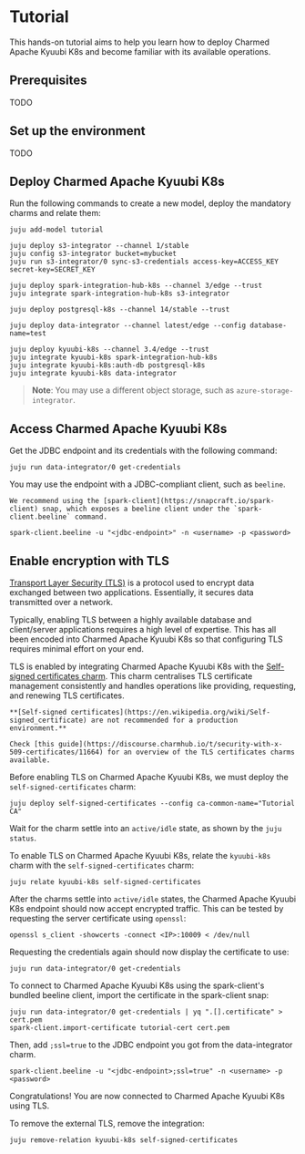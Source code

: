# Tutorial

This hands-on tutorial aims to help you learn how to deploy Charmed Apache Kyuubi K8s and become familiar with its available operations.

## Prerequisites

TODO

## Set up the environment

TODO

## Deploy Charmed Apache Kyuubi K8s

Run the following commands to create a new model, deploy the mandatory charms and relate them:

```shell
juju add-model tutorial

juju deploy s3-integrator --channel 1/stable
juju config s3-integrator bucket=mybucket
juju run s3-integrator/0 sync-s3-credentials access-key=ACCESS_KEY secret-key=SECRET_KEY

juju deploy spark-integration-hub-k8s --channel 3/edge --trust
juju integrate spark-integration-hub-k8s s3-integrator

juju deploy postgresql-k8s --channel 14/stable --trust

juju deploy data-integrator --channel latest/edge --config database-name=test

juju deploy kyuubi-k8s --channel 3.4/edge --trust
juju integrate kyuubi-k8s spark-integration-hub-k8s 
juju integrate kyuubi-k8s:auth-db postgresql-k8s
juju integrate kyuubi-k8s data-integrator
```

> **Note**: You may use a different object storage, such as `azure-storage-integrator`.

## Access Charmed Apache Kyuubi K8s

Get the JDBC endpoint and its credentials with the following command:

```shell
juju run data-integrator/0 get-credentials
```

You may use the endpoint with a JDBC-compliant client, such as `beeline`.

```{note}
We recommend using the [spark-client](https://snapcraft.io/spark-client) snap, which exposes a beeline client under the `spark-client.beeline` command.
```

```shell
spark-client.beeline -u "<jdbc-endpoint>" -n <username> -p <password>
```

## Enable encryption with TLS

[Transport Layer Security (TLS)](https://en.wikipedia.org/wiki/Transport_Layer_Security) is a protocol used to encrypt data exchanged between two applications.
Essentially, it secures data transmitted over a network.

Typically, enabling TLS between a highly available database and client/server applications requires a high level of expertise.
This has all been encoded into Charmed Apache Kyuubi K8s so that configuring TLS requires minimal effort on your end.

TLS is enabled by integrating Charmed Apache Kyuubi K8s with the [Self-signed certificates charm](https://charmhub.io/self-signed-certificates).
This charm centralises TLS certificate management consistently and handles operations like providing, requesting, and renewing TLS certificates.

```{caution}
**[Self-signed certificates](https://en.wikipedia.org/wiki/Self-signed_certificate) are not recommended for a production environment.**

Check [this guide](https://discourse.charmhub.io/t/security-with-x-509-certificates/11664) for an overview of the TLS certificates charms available.
```

Before enabling TLS on Charmed Apache Kyuubi K8s, we must deploy the `self-signed-certificates` charm:

```shell
juju deploy self-signed-certificates --config ca-common-name="Tutorial CA"
```

Wait for the charm settle into an `active/idle` state, as shown by the `juju status`.

To enable TLS on Charmed Apache Kyuubi K8s, relate the `kyuubi-k8s` charm with the `self-signed-certificates` charm:

```shell
juju relate kyuubi-k8s self-signed-certificates
```

After the charms settle into `active/idle` states, the Charmed Apache Kyuubi K8s endpoint should now accept encrypted traffic.
This can be tested by requesting the server certificate using `openssl`:

```shell
openssl s_client -showcerts -connect <IP>:10009 < /dev/null
```

Requesting the credentials again should now display the certificate to use:

```shell
juju run data-integrator/0 get-credentials
```

To connect to Charmed Apache Kyuubi K8s using the spark-client's bundled beeline client, import the certificate in the spark-client snap:

```shell
juju run data-integrator/0 get-credentials | yq ".[].certificate" > cert.pem
spark-client.import-certificate tutorial-cert cert.pem
```

Then, add `;ssl=true` to the JDBC endpoint you got from the data-integrator charm.

```shell
spark-client.beeline -u "<jdbc-endpoint>;ssl=true" -n <username> -p <password>
```

Congratulations! You are now connected to Charmed Apache Kyuubi K8s using TLS.

To remove the external TLS, remove the integration:

```shell
juju remove-relation kyuubi-k8s self-signed-certificates
```
